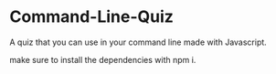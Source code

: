 # Command-Line-Quiz
A quiz that you can use in your command line made with Javascript.

make sure to install the dependencies with npm i.
